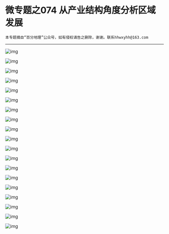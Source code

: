 # 微专题之074 从产业结构角度分析区域发展

```
本专题摘自“百分地理”公众号，如有侵权请告之删除，谢谢。联系hhwxyhh@163.com
```

------
   
   
![img](../images/微专题之052沼泽、湿地1.jpg)   
   
   
![img](../images/微专题之052沼泽、湿地2.jpg)   
   
   
![img](../images/微专题之052沼泽、湿地3.jpg)   
   
   
![img](../images/微专题之052沼泽、湿地4.jpg)   
   
   
![img](../images/微专题之052沼泽、湿地5.jpg)   
   
   
![img](../images/微专题之052沼泽、湿地6.jpg)   
   
   
![img](../images/微专题之052沼泽、湿地7.jpg)   
   
   
![img](../images/微专题之052沼泽、湿地8.jpg)   
   
   
![img](../images/微专题之052沼泽、湿地9.jpg)   
   
   
![img](../images/微专题之052沼泽、湿地10.jpg)   
   
   
![img](../images/微专题之052沼泽、湿地11.jpg)   
   
   
![img](../images/微专题之052沼泽、湿地12.jpg)   
   
   
![img](../images/微专题之052沼泽、湿地13.jpg)   
   
   
![img](../images/微专题之052沼泽、湿地14.jpg)   
   
   
![img](../images/微专题之052沼泽、湿地15.jpg)   
   
   
![img](../images/微专题之052沼泽、湿地16.jpg)   
   
   
![img](../images/微专题之052沼泽、湿地17.jpg)   
   
   
![img](../images/微专题之052沼泽、湿地18.jpg)   
   
   
![img](../images/微专题之052沼泽、湿地19.jpg)   
